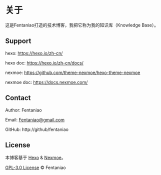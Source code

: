 # 关于

这是Fentaniao打造的技术博客，我把它称为我的知识库（Knowledge Base）。

## Support

hexo: https://hexo.io/zh-cn/

hexo doc: https://hexo.io/zh-cn/docs/

nexmoe: https://github.com/theme-nexmoe/hexo-theme-nexmoe

nexmoe doc: https://docs.nexmoe.com/

## Contact

Author: Fentaniao

Email: [Fentaniao@gmail.com](mailto:Fentaniao@gmail.com)

GitHub: http://github/fentaniao

## License

本博客基于 [Hexo](http://hexo.io/) & [Nexmoe](https://github.com/theme-nexmoe/hexo-theme-nexmoe)。

[GPL-3.0 License](https://github.com/Fentaniao/Fentaniao.github.io/blob/main/LICENSE) © Fentaniao